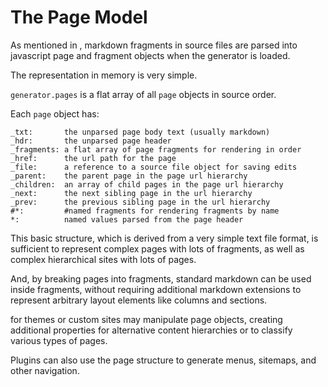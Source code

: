 # The Page Model

As mentioned in [](/how-it-works), markdown fragments in source files are parsed into javascript page and fragment objects when the generator is loaded.

The representation in memory is very simple.

`generator.pages` is a flat array of all `page` objects in source order.

Each `page` object has:

    _txt:       the unparsed page body text (usually markdown)
    _hdr:       the unparsed page header
    _fragments: a flat array of page fragments for rendering in order
    _href:      the url path for the page
    _file:      a reference to a source file object for saving edits
    _parent:    the parent page in the page url hierarchy
    _children:  an array of child pages in the page url hierarchy
    _next:      the next sibling page in the url hierarchy
    _prev:      the previous sibling page in the url hierarchy
    #*:         #named fragments for rendering fragments by name
    *:          named values parsed from the page header

This basic structure, which is derived from a very simple text file format, is sufficient to represent complex pages with lots of fragments, as well as complex hierarchical sites with lots of pages.

And, by breaking pages into fragments, standard markdown can be used inside fragments, without requiring additional markdown extensions to represent arbitrary layout elements like columns and sections.

[](/generator-plugins) for themes or custom sites may manipulate page objects, creating additional properties for alternative content hierarchies or to classify various types of pages.

Plugins can also use the page structure to generate menus, sitemaps, and other navigation.
